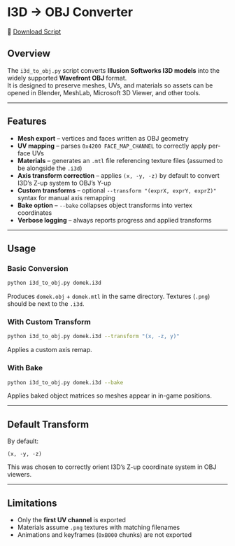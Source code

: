 # I3D → OBJ Converter

📂 [Download Script](../tools/i3d_to_obj.py)

## Overview
The `i3d_to_obj.py` script converts **Illusion Softworks I3D models** into the widely supported **Wavefront OBJ** format.  
It is designed to preserve meshes, UVs, and materials so assets can be opened in Blender, MeshLab, Microsoft 3D Viewer, and other tools.

---

## Features
- **Mesh export** – vertices and faces written as OBJ geometry  
- **UV mapping** – parses `0x4200 FACE_MAP_CHANNEL` to correctly apply per-face UVs  
- **Materials** – generates an `.mtl` file referencing texture files (assumed to be alongside the `.i3d`)  
- **Axis transform correction** – applies `(x, -y, -z)` by default to convert I3D’s Z-up system to OBJ’s Y-up  
- **Custom transforms** – optional `--transform "(exprX, exprY, exprZ)"` syntax for manual axis remapping  
- **Bake option** – `--bake` collapses object transforms into vertex coordinates  
- **Verbose logging** – always reports progress and applied transforms  

---

## Usage
### Basic Conversion
```bash
python i3d_to_obj.py domek.i3d
```
Produces `domek.obj` + `domek.mtl` in the same directory. Textures (`.png`) should be next to the `.i3d`.

### With Custom Transform
```bash
python i3d_to_obj.py domek.i3d --transform "(x, -z, y)"
```
Applies a custom axis remap.

### With Bake
```bash
python i3d_to_obj.py domek.i3d --bake
```
Applies baked object matrices so meshes appear in in-game positions.

---

## Default Transform
By default:
```
(x, -y, -z)
```
This was chosen to correctly orient I3D’s Z-up coordinate system in OBJ viewers.

---

## Limitations
- Only the **first UV channel** is exported  
- Materials assume `.png` textures with matching filenames  
- Animations and keyframes (`0xB000` chunks) are not exported